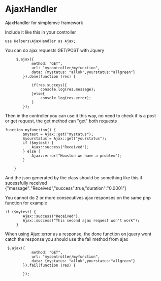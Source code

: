 # AjaxHandler
AjaxHandler for simplemvc framework

Include it like this in your controller

``` use Helpers\AjaxHandler as Ajax; ```

You can do ajax requests GET/POST with Jquery

```
     $.ajax({
            method: "GET",
            url: "mycontroller/myfunction",
            data: {mystatus: "allok",yourstatus:"allgreen"}
        }).done(function (res) {
           
            if(res.success){
                console.log(res.message);
            }else{
                console.log(res.error);
            }
        });

```

Then in the controller you can use it this way, no need to check if is a post
or get request, the get method can "get" both requests

```
function myfunction() {
        $mytest = Ajax::get("mystatus");
        $yourstatus = Ajax::get("yourstatus");
        if ($mytest) {
            Ajax::success("Received");
        } else {
            Ajax::error("Houston we have a problem");
        }

    }
```

And the json generated by the class should be something like this if sucessfully received
{"message":"Received","success":true,"duration":"0.0001"}


You cannot do 2 or more consecutives ajax responses on the same php function
for example

```
if ($mytest) {
        Ajax::success("Received");
        Ajax::success("This second ajax request won't work");
     }
```

When using Ajax::error as a response,  the done function on jquery wont catch the
 response you should use the fail method from ajax

```
 $.ajax({
            method: "GET",
            url: "mycontroller/myfunction",
            data: {mystatus: "allok",yourstatus:"allgreen"}
        }).fail(function (res) {
           
        });
```